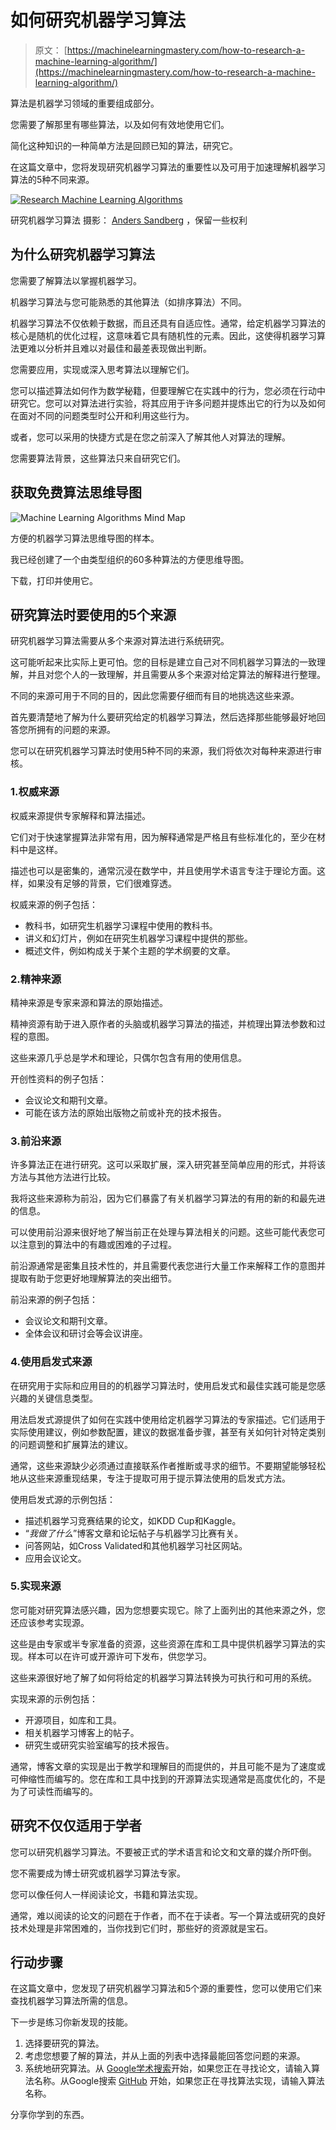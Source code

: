 # 如何研究机器学习算法

> 原文： [https://machinelearningmastery.com/how-to-research-a-machine-learning-algorithm/](https://machinelearningmastery.com/how-to-research-a-machine-learning-algorithm/)

算法是机器学习领域的重要组成部分。

您需要了解那里有哪些算法，以及如何有效地使用它们。

简化这种知识的一种简单方法是回顾已知的算法，研究它。

在这篇文章中，您将发现研究机器学习算法的重要性以及可用于加速理解机器学习算法的5种不同来源。

[![Research Machine Learning Algorithms](img/51c2dcad65f7394738f8be9d0795deb5.jpg)](https://3qeqpr26caki16dnhd19sv6by6v-wpengine.netdna-ssl.com/wp-content/uploads/2014/10/Research-Machine-Learning-Algorithms.jpg)

研究机器学习算法
摄影： [Anders Sandberg](http://www.flickr.com/photos/arenamontanus/2243540719) ，保留一些权利

## 为什么研究机器学习算法

您需要了解算法以掌握机器学习。

机器学习算法与您可能熟悉的其他算法（如排序算法）不同。

机器学习算法不仅依赖于数据，而且还具有自适应性。通常，给定机器学习算法的核心是随机的优化过程，这意味着它具有随机性的元素。因此，这使得机器学习算法更难以分析并且难以对最佳和最差表现做出判断。

您需要应用，实现或深入思考算法以理解它们。

您可以描述算法如何作为数学秘籍，但要理解它在实践中的行为，您必须在行动中研究它。您可以对算法进行实验，将其应用于许多问题并提炼出它的行为以及如何在面对不同的问题类型时公开和利用这些行为。

或者，您可以采用的快捷方式是在您之前深入了解其他人对算法的理解。

您需要算法背景，这些算法只来自研究它们。

## 获取免费算法思维导图

![Machine Learning Algorithms Mind Map](img/2ce1275c2a1cac30a9f4eea6edd42d61.jpg)

方便的机器学习算法思维导图的样本。

我已经创建了一个由类型组织的60多种算法的方便思维导图。

下载，打印并使用它。

## 研究算法时要使用的5个来源

研究机器学习算法需要从多个来源对算法进行系统研究。

这可能听起来比实际上更可怕。您的目标是建立自己对不同机器学习算法的一致理解，并且对您个人的一致理解，并且需要从多个来源对给定算法的解释进行整理。

不同的来源可用于不同的目的，因此您需要仔细而有目的地挑选这些来源。

首先要清楚地了解为什么要研究给定的机器学习算法，然后选择那些能够最好地回答您所拥有的问题的来源。

您可以在研究机器学习算法时使用5种不同的来源，我们将依次对每种来源进行审核。

### 1.权威来源

权威来源提供专家解释和算法描述。

它们对于快速掌握算法非常有用，因为解释通常是严格且有些标准化的，至少在材料中是这样。

描述也可以是密集的，通常沉浸在数学中，并且使用学术语言专注于理论方面。这样，如果没有足够的背景，它们很难穿透。

权威来源的例子包括：

*   教科书，如研究生机器学习课程中使用的教科书。
*   讲义和幻灯片，例如在研究生机器学习课程中提供的那些。
*   概述文件，例如构成关于某个主题的学术纲要的文章。

### 2.精神来源

精神来源是专家来源和算法的原始描述。

精神资源有助于进入原作者的头脑或机器学习算法的描述，并梳理出算法参数和过程的意图。

这些来源几乎总是学术和理论，只偶尔包含有用的使用信息。

开创性资料的例子包括：

*   会议论文和期刊文章。
*   可能在该方法的原始出版物之前或补充的技术报告。

### 3.前沿来源

许多算法正在进行研究。这可以采取扩展，深入研究甚至简单应用的形式，并将该方法与其他方法进行比较。

我将这些来源称为前沿，因为它们暴露了有关机器学习算法的有用的新的和最先进的信息。

可以使用前沿源来很好地了解当前正在处理与算法相关的问题。这些可能代表您可以注意到的算法中的有趣或困难的子过程。

前沿源通常是密集且技术性的，并且需要代表您进行大量工作来解释工作的意图并提取有助于您更好地理解算法的突出细节。

前沿来源的例子包括：

*   会议论文和期刊文章。
*   全体会议和研讨会等会议讲座。

### 4.使用启发式来源

在研究用于实际和应用目的的机器学习算法时，使用启发式和最佳实践可能是您感兴趣的关键信息类型。

用法启发式源提供了如何在实践中使用给定机器学习算法的专家描述。它们适用于实际使用建议，例如参数配置，建议的数据准备步骤，甚至有关如何针对特定类别的问题调整和扩展算法的建议。

通常，这些来源缺少必须通过直接联系作者推断或寻求的细节。不要期望能够轻松地从这些来源重现结果，专注于提取可用于提示算法使用的启发式方法。

使用启发式源的示例包括：

*   描述机器学习竞赛结果的论文，如KDD Cup和Kaggle。
*   “_我做了什么_”博客文章和论坛帖子与机器学习比赛有关。
*   问答网站，如Cross Validated和其他机器学习社区网站。
*   应用会议论文。

### 5.实现来源

您可能对研究算法感兴趣，因为您想要实现它。除了上面列出的其他来源之外，您还应该参考实现源。

这些是由专家或半专家准备的资源，这些资源在库和工具中提供机器学习算法的实现。样本可以在许可或开源许可下发布，供您学习。

这些来源很好地了解了如何将给定的机器学习算法转换为可执行和可用的系统。

实现来源的示例包括：

*   开源项目，如库和工具。
*   相关机器学习博客上的帖子。
*   研究生或研究实验室编写的技术报告。

通常，博客文章的实现是出于教学和理解目的而提供的，并且可能不是为了速度或可伸缩性而编写的。您在库和工具中找到的开源算法实现通常是高度优化的，不是为了可读性而编写的。

## 研究不仅仅适用于学者

您可以研究机器学习算法。不要被正式的学术语言和论文和文章的媒介所吓倒。

您不需要成为博士研究或机器学习算法专家。

您可以像任何人一样阅读论文，书籍和算法实现。

通常，难以阅读的论文的问题在于作者，而不在于读者。写一个算法或研究的良好技术处理是非常困难的，当你找到它们时，那​​些好的资源就是宝石。

## 行动步骤

在这篇文章中，您发现了研究机器学习算法和5个源的重要性，您可以使用它们来查找机器学习算法所需的信息。

下一步是练习你新发现的技能。

1.  选择要研究的算法。
2.  考虑您想要了解的算法，并从上面的列表中选择最能回答您问题的来源。
3.  系统地研究算法。从 [Google学术搜索](http://scholar.google.com/)开始，如果您正在寻找论文，请输入算法名称。从Google搜索 [GitHub](https://github.com/) 开始，如果您正在寻找算法实现，请输入算法名称。

分享你学到的东西。